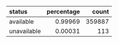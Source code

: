 | status      |   percentage |   count |
|:------------|-------------:|--------:|
| available   |      0.99969 |  359887 |
| unavailable |      0.00031 |     113 |